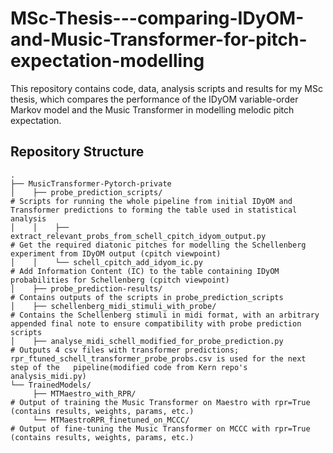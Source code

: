 # MSc-Thesis---comparing-IDyOM-and-Music-Transformer-for-pitch-expectation-modelling


This repository contains code, data, analysis scripts and results for my MSc thesis, which compares the performance of the IDyOM variable-order Markov model and the Music Transformer in modelling melodic pitch expectation.

## Repository Structure

```
.
├── MusicTransformer-Pytorch-private
│    ├── probe_prediction_scripts/                                                           # Scripts for running the whole pipeline from initial IDyOM and Transformer predictions to forming the table used in statistical analysis
│    │    ├── extract_relevant_probs_from_schell_cpitch_idyom_output.py                       # Get the required diatonic pitches for modelling the Schellenberg experiment from IDyOM output (cpitch viewpoint)
│    │    └── schell_cpitch_add_idyom_ic.py                                                   # Add Information Content (IC) to the table containing IDyOM probabilities for Schellenberg (cpitch viewpoint)
│    ├── probe_prediction-results/                                                           # Contains outputs of the scripts in probe_prediction_scripts
│    ├── schellenberg_midi_stimuli_with_probe/                                                # Contains the Schellenberg stimuli in midi format, with an arbitrary appended final note to ensure compatibility with probe prediction scripts
│    ├── analyse_midi_schell_modified_for_probe_prediction.py                                # Outputs 4 csv files with transformer predictions; rpr_ftuned_schell_transformer_probe_probs.csv is used for the next step of the   pipeline(modified code from Kern repo's analysis_midi.py)
└── TrainedModels/
     ├── MTMaestro_with_RPR/                                                                # Output of training the Music Transformer on Maestro with rpr=True (contains results, weights, params, etc.)
     └── MTMaestroRPR_finetuned_on_MCCC/                                                    # Output of fine-tuning the Music Transformer on MCCC with rpr=True (contains results, weights, params, etc.)
     


```
